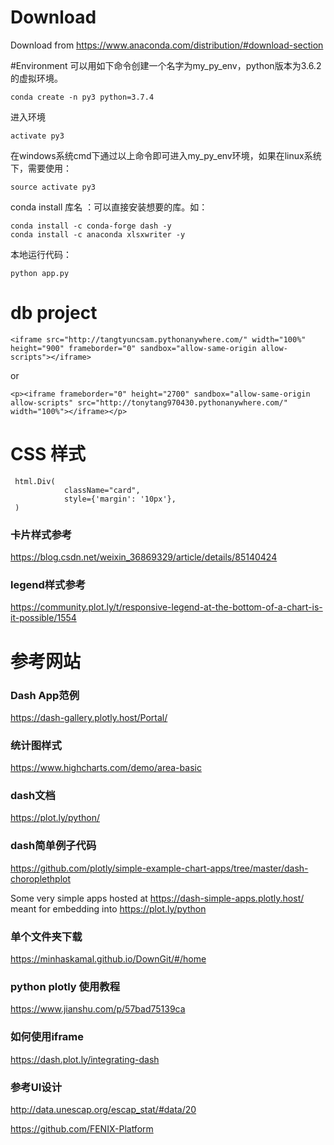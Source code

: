 # Download
Download from https://www.anaconda.com/distribution/#download-section

#Environment
可以用如下命令创建一个名字为my_py_env，python版本为3.6.2的虚拟环境。
```
conda create -n py3 python=3.7.4
```
进入环境
```
activate py3
```
在windows系统cmd下通过以上命令即可进入my_py_env环境，如果在linux系统下，需要使用：
```
source activate py3
```
conda install 库名 ：可以直接安装想要的库。如：
```
conda install -c conda-forge dash -y
conda install -c anaconda xlsxwriter -y
```
本地运行代码：
```
python app.py
```


# db project
```
<iframe src="http://tangtyuncsam.pythonanywhere.com/" width="100%" height="900" frameborder="0" sandbox="allow-same-origin allow-scripts"></iframe>
```

or

```
<p><iframe frameborder="0" height="2700" sandbox="allow-same-origin allow-scripts" src="http://tonytang970430.pythonanywhere.com/" width="100%"></iframe></p>
```

# CSS 样式
```
 html.Div(
            className="card",
            style={'margin': '10px'},
 )
```
### 卡片样式参考
https://blog.csdn.net/weixin_36869329/article/details/85140424

### legend样式参考
https://community.plot.ly/t/responsive-legend-at-the-bottom-of-a-chart-is-it-possible/1554

# 参考网站
### Dash App范例
https://dash-gallery.plotly.host/Portal/

### 统计图样式
https://www.highcharts.com/demo/area-basic

### dash文档
https://plot.ly/python/

### dash简单例子代码

https://github.com/plotly/simple-example-chart-apps/tree/master/dash-choroplethplot

Some very simple apps hosted at https://dash-simple-apps.plotly.host/ meant for embedding into https://plot.ly/python

### 单个文件夹下载
https://minhaskamal.github.io/DownGit/#/home

### python plotly 使用教程
https://www.jianshu.com/p/57bad75139ca

### 如何使用iframe
https://dash.plot.ly/integrating-dash

### 参考UI设计
http://data.unescap.org/escap_stat/#data/20

https://github.com/FENIX-Platform
